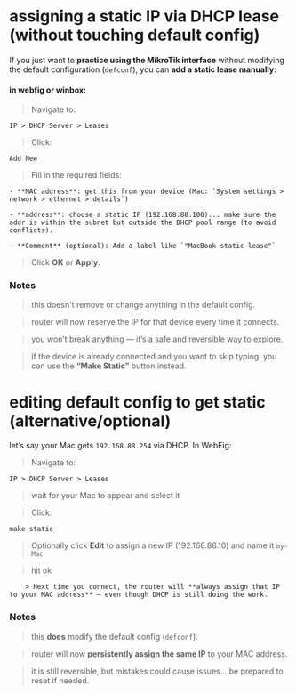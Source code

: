 
# assigning a static IP via DHCP lease (without touching default config)

If you just want to **practice using the MikroTik interface** without modifying the default configuration (`defconf`), you can **add a static lease manually**:

#### in webfig or winbox:

> Navigate to:
    
    IP > DHCP Server > Leases
    
> Click:
    
    Add New
    
> Fill in the required fields:
    
    - **MAC address**: get this from your device (Mac: `System settings > network > ethernet > details`)
        
    - **address**: choose a static IP (192.168.88.100)... make sure the addr is within the subnet but outside the DHCP pool range (to avoid conflicts).
        
    - **Comment** (optional): Add a label like `"MacBook static lease"`
        
> Click **OK** or **Apply**.

### Notes

> this doesn't remove or change anything in the default config.
    
> router will now reserve the IP for that device every time it connects.
    
> you won’t break anything — it’s a safe and reversible way to explore.
    
> if the device is already connected and you want to skip typing, you can use the **“Make Static”** button instead.


# editing default config to get static (alternative/optional)

let’s say your Mac gets `192.168.88.254` via DHCP. In WebFig:

> Navigate to:
    
    IP > DHCP Server > Leases
    
> wait for your Mac to appear and select it

> Click:
    
    make static

> Optionally click **Edit** to assign a new IP (192.168.88.10) and name it `my-Mac`
    
> hit ok

		> Next time you connect, the router will **always assign that IP to your MAC address** — even though DHCP is still doing the work.

### Notes

> this **does** modify the default config (`defconf`).
    
> router will now **persistently assign the same IP** to your MAC address.
    
> it is still reversible, but mistakes could cause issues... be prepared to reset if needed.
